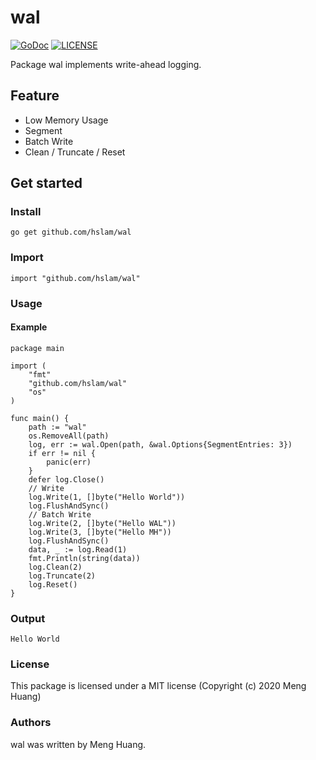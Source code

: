 # wal
[![GoDoc](https://godoc.org/github.com/hslam/wal?status.svg)](https://godoc.org/github.com/hslam/wal)
[![LICENSE](https://img.shields.io/github/license/hslam/wal.svg?style=flat-square)](https://github.com/hslam/wal/blob/master/LICENSE)

Package wal implements write-ahead logging.

## Feature
* Low Memory Usage
* Segment
* Batch Write
* Clean / Truncate / Reset

## Get started

### Install
```
go get github.com/hslam/wal
```
### Import
```
import "github.com/hslam/wal"
```
### Usage
#### Example
```
package main

import (
	"fmt"
	"github.com/hslam/wal"
	"os"
)

func main() {
	path := "wal"
	os.RemoveAll(path)
	log, err := wal.Open(path, &wal.Options{SegmentEntries: 3})
	if err != nil {
		panic(err)
	}
	defer log.Close()
	// Write
	log.Write(1, []byte("Hello World"))
	log.FlushAndSync()
	// Batch Write
	log.Write(2, []byte("Hello WAL"))
	log.Write(3, []byte("Hello MH"))
	log.FlushAndSync()
	data, _ := log.Read(1)
	fmt.Println(string(data))
	log.Clean(2)
	log.Truncate(2)
	log.Reset()
}
```

### Output
```
Hello World
```

### License
This package is licensed under a MIT license (Copyright (c) 2020 Meng Huang)


### Authors
wal was written by Meng Huang.


